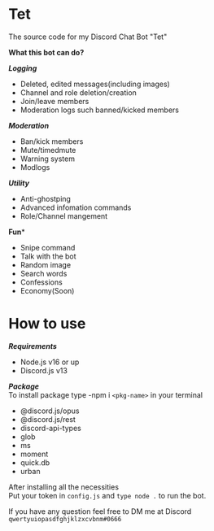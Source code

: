# Tet
The source code for my Discord Chat Bot "Tet"

**What this bot can do?**

***Logging***
- Deleted, edited messages(including images)
- Channel and role deletion/creation
- Join/leave members
- Moderation logs such banned/kicked members

***Moderation***
- Ban/kick members
- Mute/timedmute
- Warning system
- Modlogs

***Utility***
- Anti-ghostping
- Advanced infomation commands
- Role/Channel mangement

**Fun***
- Snipe command
- Talk with the bot
- Random image
- Search words
- Confessions
- Economy(Soon)


# How to use

***Requirements***
- Node.js v16 or up
- Discord.js v13

***Package***<br>
To install package type -npm i `<pkg-name>` in your terminal
- @discord.js/opus
- @discord.js/rest
- discord-api-types
- glob
- ms
- moment
- quick.db
- urban
  
After installing all the necessities<br>
Put your token in `config.js` and `type node .` to run the bot.<br>
  
If you have any question feel free to DM me at Discord<br>
`qwertyuiopasdfghjklzxcvbnm#0666`
